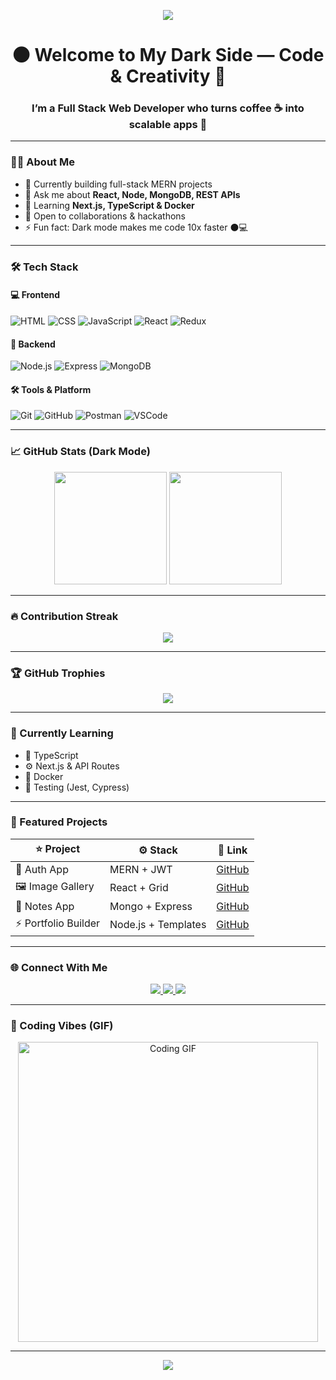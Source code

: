 <!-- README.md for BuildWithHappy -->

<!-- ✨ Typing Banner -->
<p align="center">
  <img src="https://readme-typing-svg.demolab.com/?lines=Hey+there!+I+am+BuildWithHappy;Full+Stack+Web+Developer;Let%E2%80%99s+Build+Something+Awesome!&center=true&size=25&color=F7F7F7&vCenter=true&pause=1000" />
</p>

<!-- 💥 Welcome Text -->
<h1 align="center">🌑 Welcome to My Dark Side — Code & Creativity 🧠</h1>
<h3 align="center">I’m a Full Stack Web Developer who turns coffee ☕ into scalable apps 🚀</h3>

---

### 🧑‍💻 About Me

- 🔭 Currently building full-stack MERN projects
- 💬 Ask me about **React, Node, MongoDB, REST APIs**
- 🌱 Learning **Next.js, TypeScript & Docker**
- 👯 Open to collaborations & hackathons
- ⚡ Fun fact: Dark mode makes me code 10x faster ⚫💻

---

### 🛠️ Tech Stack

#### 💻 Frontend
![HTML](https://img.shields.io/badge/HTML-E34F26?style=for-the-badge&logo=html5&logoColor=white)
![CSS](https://img.shields.io/badge/CSS-1572B6?style=for-the-badge&logo=css3)
![JavaScript](https://img.shields.io/badge/JavaScript-F7DF1E?style=for-the-badge&logo=javascript&logoColor=black)
![React](https://img.shields.io/badge/React-20232a?style=for-the-badge&logo=react&logoColor=61DAFB)
![Redux](https://img.shields.io/badge/Redux-764ABC?style=for-the-badge&logo=redux&logoColor=white)

#### 🧩 Backend
![Node.js](https://img.shields.io/badge/Node.js-339933?style=for-the-badge&logo=node.js&logoColor=white)
![Express](https://img.shields.io/badge/Express.js-000000?style=for-the-badge&logo=express&logoColor=white)
![MongoDB](https://img.shields.io/badge/MongoDB-4EA94B?style=for-the-badge&logo=mongodb&logoColor=white)

#### 🛠 Tools & Platform
![Git](https://img.shields.io/badge/Git-F05032?style=for-the-badge&logo=git)
![GitHub](https://img.shields.io/badge/GitHub-181717?style=for-the-badge&logo=github)
![Postman](https://img.shields.io/badge/Postman-FF6C37?style=for-the-badge&logo=postman)
![VSCode](https://img.shields.io/badge/VS%20Code-007ACC?style=for-the-badge&logo=visual-studio-code)

---

### 📈 GitHub Stats (Dark Mode)

<p align="center">
  <img src="https://github-readme-stats.vercel.app/api?username=BuildWithHappy&show_icons=true&theme=tokyonight&count_private=true&hide_border=true" height="180px"/>
  <img src="https://github-readme-stats.vercel.app/api/top-langs/?username=BuildWithHappy&layout=compact&theme=tokyonight&hide_border=true" height="180px"/>
</p>

---

### 🔥 Contribution Streak

<p align="center">
  <img src="https://github-readme-streak-stats.herokuapp.com/?user=BuildWithHappy&theme=tokyonight&hide_border=true" />
</p>

---

### 🏆 GitHub Trophies

<p align="center">
  <img src="https://github-profile-trophy.vercel.app/?username=BuildWithHappy&theme=darkhub&no-frame=true&margin-w=15" />
</p>

---

### 🧠 Currently Learning

- 🔷 TypeScript
- ⚙️ Next.js & API Routes
- 🐳 Docker
- 🧪 Testing (Jest, Cypress)

---

### 🚀 Featured Projects

| ⭐ Project | ⚙️ Stack | 🔗 Link |
|-----------|----------|---------|
| 🔐 Auth App | MERN + JWT | [GitHub](https://github.com/BuildWithHappy/auth-app) |
| 🖼️ Image Gallery | React + Grid | [GitHub](https://github.com/BuildWithHappy/image-gallery) |
| 📝 Notes App | Mongo + Express | [GitHub](https://github.com/BuildWithHappy/notes-app) |
| ⚡ Portfolio Builder | Node.js + Templates | [GitHub](https://github.com/BuildWithHappy/portfolio-builder) |

---

### 🌐 Connect With Me

<p align="center">
  <a href="mailto:youremail@example.com">
    <img src="https://img.shields.io/badge/-Gmail-D14836?style=for-the-badge&logo=gmail&logoColor=white" />
  </a>
  <a href="https://linkedin.com/in/your-linkedin">
    <img src="https://img.shields.io/badge/-LinkedIn-blue?style=for-the-badge&logo=linkedin&logoColor=white" />
  </a>
  <a href="https://your-portfolio.com">
    <img src="https://img.shields.io/badge/-Portfolio-black?style=for-the-badge&logo=vercel&logoColor=white" />
  </a>
</p>

---

### 🎥 Coding Vibes (GIF)

<p align="center">
  <img src="https://media.giphy.com/media/qgQUggAC3Pfv687qPC/giphy.gif" width="480" alt="Coding GIF" />
</p>

---

<p align="center">
  <img src="https://capsule-render.vercel.app/api?type=waving&color=0f2027,203a43,2c5364&height=120&section=footer"/>
</p>
